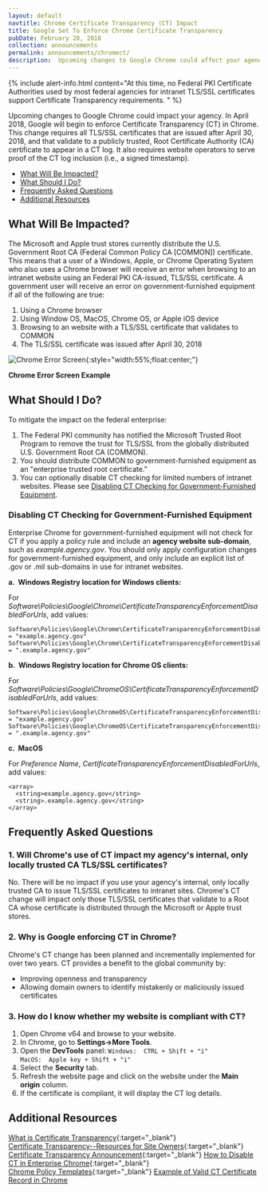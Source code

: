 ```yaml
---
layout: default
navtitle: Chrome Certificate Transparency (CT) Impact
title: Google Set To Enforce Chrome Certificate Transparency
pubDate: February 28, 2018
collection: announcements
permalink: announcements/chromect/
description:  Upcoming changes to Google Chrome could affect your agency. This change requires all TLS/SSL certificates to appear in a CT log when they validate to a Root CA certificate distributed through an Operating System (OS) trust store. The Microsoft and Apple Trust Stores currently distribute the U.S. Government Root CA (Federal Common Policy CA) certificate. This impact is expected to occur in **April 2018**.<br><br>
---
```


{% include alert-info.html content="At this time, no Federal PKI Certificate Authorities used by most federal agencies for intranet TLS/SSL certificates support Certificate Transparency requirements. " %}

Upcoming changes to Google Chrome could impact your agency. In April 2018, Google will begin to enforce Certificate Transparency (CT) in Chrome. This change requires all TLS/SSL certificates that are issued after April 30, 2018, and that validate to a publicly trusted, Root Certificate Authority (CA) certificate to appear in a CT log. It also requires website operators to serve proof of the CT log inclusion (i.e., a signed timestamp).

- [What Will Be Impacted?](#what-will-be-impacted)
- [What Should I Do?](#what-should-i-do)
- [Frequently Asked Questions](#frequently-asked-questions)
- [Additional Resources](#additional-resources)

## What Will Be Impacted?
<!--Should we say that when the FPKI removes the trust bit for COMMON from the Microsoft trust store, the Google CT problem will go away for Windows users?-->
The Microsoft and Apple trust stores currently distribute the U.S. Government Root CA (Federal Common Policy CA [COMMON]) certificate. This means that a user of a Windows, Apple, or Chrome Operating System who also uses a Chrome browser will receive an error when browsing to an intranet website using an Federal PKI CA-issued, TLS/SSL certificate. A government user will receive an error on government-furnished equipment if all of the following are true: 
<!--Does Chrome OS also rely on MS and Apple trust stores' Root CA certificates to confirm the trustworthiness of SSL/TLS certificates that validate to COMMON?--->
1. Using a Chrome browser 
2. Using Window OS, MacOS, Chrome OS, or Apple iOS device
3. Browsing to an website with a TLS/SSL certificate that validates to COMMON
4. The TLS/SSL certificate was issued after April 30, 2018

![Chrome Error Screen]({{site.baseurl}}/img/google_ct_hot_topic_error.png){:style="width:55%;float:center;"}

**Chrome Error Screen Example**  

## What Should I Do?

To mitigate the impact on the federal enterprise:  

1. The Federal PKI community has notified the Microsoft Trusted Root Program to remove the trust for TLS/SSL from the globally distributed U.S. Government Root CA (COMMON).
2. You should distribute COMMON to government-furnished equipment as an "enterprise trusted root certificate."
3. You can optionally disable CT checking for limited numbers of intranet websites. Please see [Disabling CT Checking for Government-Furnished Equipment](#disabling-ct-checking-for-government-furnished-equipment).

### Disabling CT Checking for Government-Furnished Equipment

Enterprise Chrome for government-furnished equipment will not check for CT if you apply a policy rule<!--via group policy object?--> and include an **agency website sub-domain**, such as _example.agency.gov_. You should only apply configuration changes for government-furnished equipment, and only include an explicit list of .gov or .mil sub-domains in use for intranet websites.

**a.&nbsp;&nbsp;Windows Registry location for Windows clients:**<br>

For _Software\Policies\Google\Chrome\CertificateTransparencyEnforcementDisabledForUrls_, add values:

   ```
   Software\Policies\Google\Chrome\CertificateTransparencyEnforcementDisabledForUrls\1 = "example.agency.gov"
   Software\Policies\Google\Chrome\CertificateTransparencyEnforcementDisabledForUrls\2 = ".example.agency.gov"
   ```

**b.&nbsp;&nbsp;Windows Registry location for Chrome OS clients:**<br>

For _Software\Policies\Google\ChromeOS\CertificateTransparencyEnforcementDisabledForUrls_, add values:

   ```
   Software\Policies\Google\ChromeOS\CertificateTransparencyEnforcementDisabledForUrls\1 = "example.agency.gov"
   Software\Policies\Google\ChromeOS\CertificateTransparencyEnforcementDisabledForUrls\2 = ".example.agency.gov"
   ```

**c.&nbsp;&nbsp;MacOS**<br>

For _Preference Name_, _CertificateTransparencyEnforcementDisabledForUrls_, add values:<br>

   ```
   <array>
     <string>example.agency.gov</string>
     <string>.example.agency.gov</string>
   </array>
   ```
<!--Deleted Android instruction-->
## Frequently Asked Questions

### 1. Will Chrome's use of CT impact my agency's internal, only locally trusted CA TLS/SSL certificates?

No. There will be no impact if you use your agency's internal, only locally trusted CA to issue TLS/SSL certificates to intranet sites. Chrome's CT change will impact only those TLS/SSL certificates that validate to a Root CA whose certificate is distributed through the Microsoft or Apple trust stores.

### 2. Why is Google enforcing CT in Chrome?

Chrome's CT change has been planned and incrementally implemented for over two years.  CT provides a benefit to the global community by:

- Improving openness and transparency
- Allowing domain owners to identify mistakenly or maliciously issued certificates 

### 3. How do I know whether my website is compliant with CT?
<!--Won't you know that the website is compliant because you won't get a 404 error when you browse to it anymore?-->
1. Open Chrome v64 and browse to your website.
2. In Chrome, go to **Settings->More Tools**.
3. Open the **DevTools** panel:
   ```Windows:  CTRL + Shift + "i"```<br>
   ```MacOS:  Apple key + Shift + "i"```<br>
4. Select the **Security** tab.
5. Refresh the website page and click on the website under the **Main origin** column.
6. If the certificate is compliant, it will display the CT log details.

## Additional Resources
<!--Reference also RFC 6962, "Certificate Transparency," June 2013?-->
[What is Certificate Transparency](https://www.certificate-transparency.org/){:target="_blank"}  
[Certificate Transparency--Resources for Site Owners](https://sites.google.com/site/certificatetransparency/resources-for-site-owners){:target="_blank"}  
[Certificate Transparency Announcement](https://groups.google.com/a/chromium.org/forum/#!topic/ct-policy/78N3SMcqUGw){:target="_blank"}
[How to Disable CT in Enterprise Chrome](http://www.chromium.org/administrators/policy-list-3#CertificateTransparencyEnforcementDisabledForUrls){:target="_blank"}  
[Chrome Policy Templates](https://www.chromium.org/administrators/policy-templates){:target="_blank"}
[Example of Valid CT Certificate Record in Chrome](https://www.certificate-transparency.org/certificate-transparency-in-chrome)


